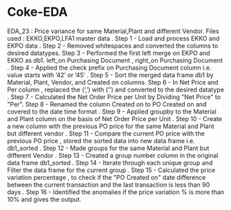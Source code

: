 # Coke-EDA
EDA_23 : Price variance for same Material,Plant and different Vendor.
Files used : EKKO,EKPO,LFA1 master data .
Step 1 - Load and process EKKO and EKPO data .
Step 2 - Removed whitespaces and converted the columns to desired datatypes.
Step 3 - Performed the first left merge on EKPO and EKKO as db1. left_on Purchasing Document , right_on Purchasing Document .
Step 4 - Applied the check prefix on Purchasing Document column i.e. value starts with ’42’ or ’45’ .
Step 5 - Sort the merged data frame db1 by Material, Plant, Vendor, and Created on columns. Step 6 - In Net Price and Per column , replaced the (‘,’) with (‘’) and converted to the desired
datatype .
Step 7 - Calculated the Net Order Price per Unit by Dividing "Net Price" to "Per".
Step 8 - Renamed the column Created on to PO Created on and covered to the date time format .
Step 9 - Applied groupby to the Material and Plant column on the basis of Net Order Price per Unit .
Step 10 - Create a new column with the previous PO price for the same Material and Plant but different vendor .
Step 11 - Compare the current PO price with the previous PO price , stored the sorted data into new data frame i.e. db1_sorted .
Step 12 - Made groups for the same Material and Plant but different Vendor . Step 13 - Created a group number column in the original data frame db1_sorted .
Step 14 - Iterate through each unique group and Filter the data frame for the current group . Step 15 - Calculated the price variation percentage , to check if the "PO Created on" date
difference between the current transaction and the last transaction is less than 90 days .
Step 16 - Identified the anomalies if the price variation % is more than 10% and gives the output.
